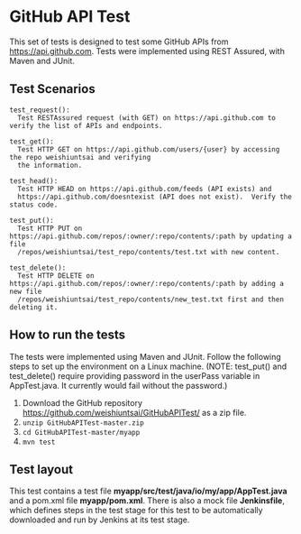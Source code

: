 # GitHub API Test
This set of tests is designed to test some 
GitHub APIs from https://api.github.com.  Tests were implemented using REST Assured, with Maven and JUnit.

## Test Scenarios
```
test_request():
  Test RESTAssured request (with GET) on https://api.github.com to verify the list of APIs and endpoints.
```
```
test_get():
  Test HTTP GET on https://api.github.com/users/{user} by accessing the repo weishiuntsai and verifying 
  the information.
```
```
test_head():
  Test HTTP HEAD on https://api.github.com/feeds (API exists) and 
  https://api.github.com/doesntexist (API does not exist).  Verify the status code.
```
```
test_put():
  Test HTTP PUT on https://api.github.com/repos/:owner/:repo/contents/:path by updating a file
  /repos/weishiuntsai/test_repo/contents/test.txt with new content.
```
```
test_delete():
  Test HTTP DELETE on https://api.github.com/repos/:owner/:repo/contents/:path by adding a new file
  /repos/weishiuntsai/test_repo/contents/new_test.txt first and then deleting it.
```

## How to run the tests
The tests were implemented using Maven and JUnit.  Follow the following steps to set up the environment on a Linux machine. (NOTE: test_put() and test_delete() require providing password in the userPass variable in AppTest.java.  It currently would fail without the password.)
1. Download the GitHub repository https://github.com/weishiuntsai/GitHubAPITest/ as a zip file.
2. `unzip GitHubAPITest-master.zip`
3. `cd GitHubAPITest-master/myapp`
4. `mvn test`

## Test layout
This test contains a test file **myapp/src/test/java/io/my/app/AppTest.java** and a pom.xml file **myapp/pom.xml**.  There is also a mock file  **Jenkinsfile**, which defines steps in the test stage for this test to be automatically downloaded and run by Jenkins at its test stage. 
